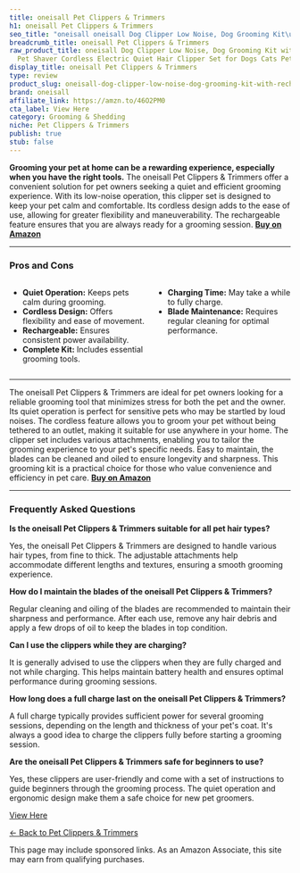 ```yaml
---
title: oneisall Pet Clippers & Trimmers
h1: oneisall Pet Clippers & Trimmers
seo_title: "oneisall oneisall Dog Clipper Low Noise, Dog Grooming Kit\u2026"
breadcrumb_title: oneisall Pet Clippers & Trimmers
raw_product_title: oneisall Dog Clipper Low Noise, Dog Grooming Kit with Rechargeable,
  Pet Shaver Cordless Electric Quiet Hair Clipper Set for Dogs Cats Pets
display_title: oneisall Pet Clippers & Trimmers
type: review
product_slug: oneisall-dog-clipper-low-noise-dog-grooming-kit-with-rechargeable-pet-s-712dea24
brand: oneisall
affiliate_link: https://amzn.to/46O2PM0
cta_label: View Here
category: Grooming & Shedding
niche: Pet Clippers & Trimmers
publish: true
stub: false
---
```


<div id="intro" class="full-width">
  <p><strong>Grooming your pet at home can be a rewarding experience, especially when you have the right tools.</strong> The oneisall Pet Clippers & Trimmers offer a convenient solution for pet owners seeking a quiet and efficient grooming experience. With its low-noise operation, this clipper set is designed to keep your pet calm and comfortable. Its cordless design adds to the ease of use, allowing for greater flexibility and maneuverability. The rechargeable feature ensures that you are always ready for a grooming session. <a href="https://amzn.to/46O2PM0" rel="nofollow sponsored noopener" target="_blank"><strong>Buy on Amazon</strong></a></p>
</div>

<hr />
<h3 id="pros-cons">Pros and Cons</h3>
<div class="pc-grid" style="display:grid;grid-template-columns:1fr 1fr;gap:16px;">
  <ul>
    <li><strong>Quiet Operation:</strong> Keeps pets calm during grooming.</li>
    <li><strong>Cordless Design:</strong> Offers flexibility and ease of movement.</li>
    <li><strong>Rechargeable:</strong> Ensures consistent power availability.</li>
    <li><strong>Complete Kit:</strong> Includes essential grooming tools.</li>
  </ul>
  <ul>
    <li><strong>Charging Time:</strong> May take a while to fully charge.</li>
    <li><strong>Blade Maintenance:</strong> Requires regular cleaning for optimal performance.</li>
  </ul>
</div>
<hr />

<div class="full-width">
  <p>The oneisall Pet Clippers & Trimmers are ideal for pet owners looking for a reliable grooming tool that minimizes stress for both the pet and the owner. Its quiet operation is perfect for sensitive pets who may be startled by loud noises. The cordless feature allows you to groom your pet without being tethered to an outlet, making it suitable for use anywhere in your home. The clipper set includes various attachments, enabling you to tailor the grooming experience to your pet's specific needs. Easy to maintain, the blades can be cleaned and oiled to ensure longevity and sharpness. This grooming kit is a practical choice for those who value convenience and efficiency in pet care. <a href="https://amzn.to/46O2PM0" rel="nofollow sponsored noopener" target="_blank"><strong>Buy on Amazon</strong></a></p>
</div>

<hr />
<h3 id="faqs">Frequently Asked Questions</h3>

<p><strong>Is the oneisall Pet Clippers & Trimmers suitable for all pet hair types?</strong></p>
<p>Yes, the oneisall Pet Clippers & Trimmers are designed to handle various hair types, from fine to thick. The adjustable attachments help accommodate different lengths and textures, ensuring a smooth grooming experience.</p>

<p><strong>How do I maintain the blades of the oneisall Pet Clippers & Trimmers?</strong></p>
<p>Regular cleaning and oiling of the blades are recommended to maintain their sharpness and performance. After each use, remove any hair debris and apply a few drops of oil to keep the blades in top condition.</p>

<p><strong>Can I use the clippers while they are charging?</strong></p>
<p>It is generally advised to use the clippers when they are fully charged and not while charging. This helps maintain battery health and ensures optimal performance during grooming sessions.</p>

<p><strong>How long does a full charge last on the oneisall Pet Clippers & Trimmers?</strong></p>
<p>A full charge typically provides sufficient power for several grooming sessions, depending on the length and thickness of your pet's coat. It's always a good idea to charge the clippers fully before starting a grooming session.</p>

<p><strong>Are the oneisall Pet Clippers & Trimmers safe for beginners to use?</strong></p>
<p>Yes, these clippers are user-friendly and come with a set of instructions to guide beginners through the grooming process. The quiet operation and ergonomic design make them a safe choice for new pet groomers.</p>
<p><a class="btn" href="https://amzn.to/46O2PM0" target="_blank" rel="nofollow sponsored noopener">View Here</a></p>
<p><a href="/roundups/grooming-shedding/pet-clippers-trimmers/">← Back to Pet Clippers & Trimmers</a></p>
<aside class="disclosure">This page may include sponsored links. As an Amazon Associate, this site may earn from qualifying purchases.</aside>
